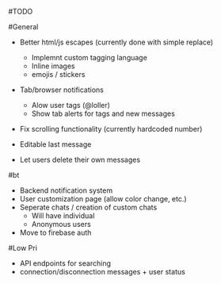 
#TODO


#General
- Better html/js escapes (currently done with simple replace)
    - Implemnt custom tagging language
    - Inline images
    - emojis / stickers
- Tab/browser notifications
    - Alow user tags (@loller)
    - Show tab alerts for tags and new messages
- Fix scrolling functionality (currently hardcoded number)

- Editable last message
- Let users delete their own messages


#bt
- Backend notification system
- User customization page (allow color change, etc.)
- Seperate chats / creation of custom chats
    - Will have individual 
    - Anonymous users
- Move to firebase auth


#Low Pri
- API endpoints for searching
- connection/disconnection messages + user status